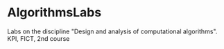 # AlgorithmsLabs
Labs on the discipline "Design and analysis of computational algorithms". KPI, FICT, 2nd course
